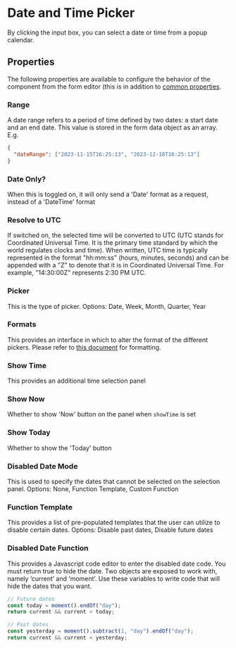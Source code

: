 # Date and Time Picker

By clicking the input box, you can select a date or time from a popup calendar.

[//]: # '<iframe width="100%" height="500" src="https://pd-docs-adminportal-test.shesha.dev/shesha/forms-designer/?id=0eba72ca-fd57-46cf-82d0-efcf30765166" title="Date time" ></iframe>'

## Properties

The following properties are available to configure the behavior of the component from the form editor (this is in addition to [common properties](/docs/front-end-basics/form-components/common-component-properties).

### Range

 A date range refers to a period of time defined by two dates: a start date and an end date. This value is stored in the form data object as an array. E.g.
  ```json
  {
    "dateRange": ["2023-11-15T16:25:13", "2023-12-18T16:25:13"]
  }
  ```

### Date Only?

 When this is toggled on, it will only send a 'Date' format as a request, instead of a 'DateTime' format

### Resolve to UTC

 If switched on, the selected time will be converted to UTC (UTC stands for Coordinated Universal Time. It is the primary time standard by which the world regulates clocks and time). When written, UTC time is typically represented in the format "hh:mm:ss" (hours, minutes, seconds) and can be appended with a "Z" to denote that it is in Coordinated Universal Time. For example, "14:30:00Z" represents 2:30 PM UTC.

### Picker

 This is the type of picker. Options: Date, Week, Month, Quarter, Year

### Formats

 This provides an interface in which to alter the format of the different pickers. Please refer to [this document](https://day.js.org/docs/en/display/format) for formatting.

### Show Time

 This provides an additional time selection panel

### Show Now

 Whether to show 'Now' button on the panel when `showTime` is set

### Show Today

 Whether to show the 'Today' button

### Disabled Date Mode

 This is used to specify the dates that cannot be selected on the selection panel. Options: None, Function Template, Custom Function

### Function Template

 This provides a list of pre-populated templates that the user can utilize to disable certain dates. Options: Disable past dates, Disable future dates

### Disabled Date Function

 This provides a Javascript code editor to enter the disabled date code. You must return true to hide the date. Two objects are exposed to work with, namely ‘current’ and ‘moment’. Use these variables to write code that will hide the dates that you want.

  ```javascript
  // Future dates
  const today = moment().endOf("day");
  return current && current > today;

  // Past dates
  const yesterday = moment().subtract(1, "day").endOf("day");
  return current && current < yesterday;
  ```
